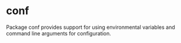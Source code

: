 # conf
Package conf provides support for using environmental variables and command line arguments for configuration.
